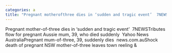 ```yaml
---
categories: a
title: "Pregnant motherofthree dies in ‘sudden and tragic event’  7NEWS"
---
```

Pregnant mother-of-three dies in ‘sudden and tragic event’&nbsp;&nbsp;7NEWSTributes flow for pregnant Aussie mum, 39, who died suddenly&nbsp;&nbsp;Yahoo News AustraliaPregnant mum-of-three, 39, suddenly dies&nbsp;&nbsp;news.com.auShock death of pregnant NSW mother-of-three leaves town reeling&nbsp;&